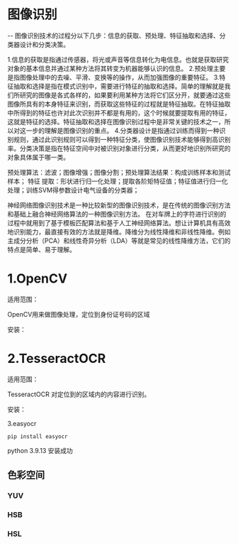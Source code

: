 # 图像识别

-- 图像识别技术的过程分以下几步：信息的获取、预处理、特征抽取和选择、分类器设计和分类决策。

 1.信息的获取是指通过传感器，将光或声音等信息转化为电信息。也就是获取研究对象的基本信息并通过某种方法将其转变为机器能够认识的信息。
 2.预处理主要是指图像处理中的去噪、平滑、变换等的操作，从而加强图像的重要特征。
 3.特征抽取和选择是指在模式识别中，需要进行特征的抽取和选择。简单的理解就是我们所研究的图像是各式各样的，如果要利用某种方法将它们区分开，就要通过这些图像所具有的本身特征来识别，而获取这些特征的过程就是特征抽取。在特征抽取中所得到的特征也许对此次识别并不都是有用的，这个时候就要提取有用的特征，这就是特征的选择。特征抽取和选择在图像识别过程中是非常关键的技术之一，所以对这一步的理解是图像识别的重点。
 4.分类器设计是指通过训练而得到一种识别规则，通过此识别规则可以得到一种特征分类，使图像识别技术能够得到高识别率。分类决策是指在特征空间中对被识别对象进行分类，从而更好地识别所研究的对象具体属于哪一类。

预处理算法：滤波；图像增强；图像分割；预处理算法结果：构成训练样本和测试样本；
特征  提取：形状进行归一化处理；提取各阶矩特征值；特征值进行归一化处理；训练SVM得参数设计电气设备的分类器；

 神经网络图像识别技术是一种比较新型的图像识别技术，是在传统的图像识别方法和基础上融合神经网络算法的一种图像识别方法。
 在对车牌上的字符进行识别的过程中就用到了基于模板匹配算法和基于人工神经网络算法。想让计算机具有高效地识别能力，最直接有效的方法就是降维。降维分为线性降维和非线性降维。例如主成分分析（PCA）和线性奇异分析（LDA）等就是常见的线性降维方法，它们的特点是简单、易于理解。

# 1.OpenCV

适用范围：

OpenCV用来做图像处理，定位到身份证号码的区域

安装：



# 2.TesseractOCR

适用范围：

TesseractOCR 对定位到的区域内的内容进行识别。

安装：





3.easyocr

``` 
pip install easyocr
```

python 3.9.13    安装成功

## 色彩空间
 
###  YUV 
###  HSB
###  HSL  